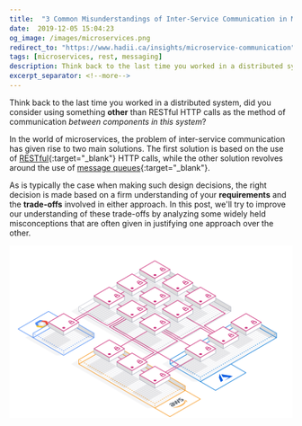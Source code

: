 ```yaml
--- 
title:  "3 Common Misunderstandings of Inter-Service Communication in MicroServices"
date:  2019-12-05 15:04:23
og_image: /images/microservices.png
redirect_to: "https://www.hadii.ca/insights/microservice-communication"
tags: [microservices, rest, messaging]
description: Think back to the last time you worked in a distributed system, did you consider using something other than RESTful HTTP calls as the method of communication between components in this system?
excerpt_separator: <!--more-->
---
```


Think back to the last time you worked in a distributed system, did you consider using something **other** than RESTful HTTP calls as the method of communication *between components in this system*?
<!--more-->

In the world of microservices, the problem of inter-service communication has given rise to two main solutions. The first solution is based on the use of
[RESTful](https://en.wikipedia.org/wiki/Representational_state_transfer#Applied_to_Web_services){:target="_blank"} HTTP calls, while the other solution revolves around the use of
[message queues](https://en.wikipedia.org/wiki/Message_queue){:target="_blank"}.

As is typically the case when making such design decisions, the right decision is made based on a firm understanding of your **requirements** and the **trade-offs** involved in either approach. In this post, we'll try to improve our understanding of these trade-offs by analyzing some widely held misconceptions that are often given in justifying one approach over the other.

![cd_img](/images/1536697037-consul-dynamic-infrastructure.svg)
